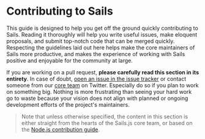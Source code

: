 # Contributing to Sails

This guide is designed to help you get off the ground quickly contributing to Sails.  Reading it thoroughly will help you write useful issues, make eloquent proposals, and submit top-notch code that can be merged quickly.  Respecting the guidelines laid out here helps make the core maintainers of Sails more productive, and makes the experience of working with Sails positive and enjoyable for the community at large.

If you are working on a pull request, **please carefully read this section in its entirety**. In case of doubt, [open an issue in the issue tracker](https://github.com/balderdashy/sails/issues/new) or contact someone from our [core team](https://github.com/balderdashy/sails#team) on Twitter. Especially do so if you plan to work on something big. Nothing is more frustrating than seeing your hard work go to waste because your vision does not align with planned or ongoing development efforts of the project's maintainers.

> Note that unless otherwise specified, the content in this section is either straight from the hearts of the Sails.js core team, or based on the [Node.js contribution guide](https://github.com/joyent/node/blob/master/CONTRIBUTING.md#contributing).


<docmeta name="displayName" value="Contributing to Sails">
<docmeta name="isOverviewPage" value="true">
